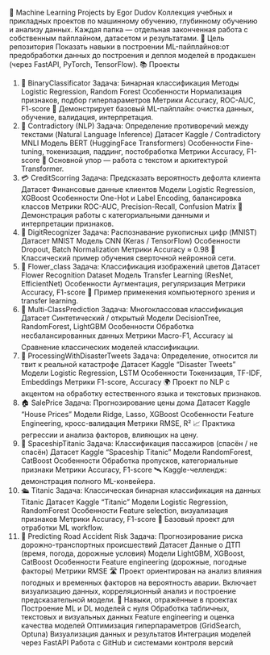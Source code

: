 🧠 Machine Learning Projects by Egor Dudov
  Коллекция учебных и прикладных проектов по машинному обучению, глубинному обучению и анализу данных.
  Каждая папка — отдельная законченная работа с собственным пайплайном, датасетом и результатами.
  🚀 Цель репозитория
  Показать навыки в построении ML-пайплайнов:от предобработки данных до построения и деплоя моделей в продакшен (через FastAPI, PyTorch, TensorFlow).
  📚 Проекты
1. 🧩 BinaryClassificator
  Задача: Бинарная классификация
  Методы	Logistic Regression, Random Forest
  Особенности	Нормализация признаков, подбор гиперпараметров
  Метрики	Accuracy, ROC-AUC, F1-score
  📘 Демонстрирует базовый ML-пайплайн: очистка данных, обучение, валидация, интерпретация.
2. 🤖 Contradictory (NLP)
  Задача: Определение противоречий между текстами (Natural Language Inference)
  Датасет	Kaggle / Contradictory MNLI
  Модель	BERT (HuggingFace Transformers)
  Особенности	Fine-tuning, токенизация, паддинг, постобработка
  Метрики	Accuracy, F1-score
  🧠 Основной упор — работа с текстом и архитектурой Transformer.
3. 💳 CreditScorring
  Задача: Предсказать вероятность дефолта клиента
  Датасет	Финансовые данные клиентов
  Модели	Logistic Regression, XGBoost
  Особенности	One-Hot и Label Encoding, балансировка классов
  Метрики	ROC-AUC, Precision-Recall, Confusion Matrix
  💼 Демонстрация работы с категориальными данными и интерпретации признаков.
4. 🔢 DigitRecognizer
  Задача: Распознавание рукописных цифр (MNIST)
  Датасет	MNIST
  Модель	CNN (Keras / TensorFlow)
  Особенности	Dropout, Batch Normalization
  Метрики	Accuracy ≈ 0.98
  🧩 Классический пример обучения сверточной нейронной сети.
5. 🌸 Flower_class
  Задача: Классификация изображений цветов
  Датасет	Flower Recognition Dataset
  Модель	Transfer Learning (ResNet, EfficientNet)
  Особенности	Аугментация, регуляризация
  Метрики	Accuracy, F1-score
  🎨 Пример применения компьютерного зрения и transfer learning.
6. 🎯 Multi-ClassPrediction
  Задача: Многоклассовая классификация
  Датасет	Синтетический / открытый
  Модели	DecisionTree, RandomForest, LightGBM
  Особенности	Обработка несбалансированных данных
  Метрики	Macro-F1, Accuracy
  📊 Сравнение классических моделей классификации.
7. 💬 ProcessingWithDisasterTweets
  Задача: Определение, относится ли твит к реальной катастрофе
  Датасет	Kaggle “Disaster Tweets”
  Модели	Logistic Regression, LSTM
  Особенности	Токенизация, TF-IDF, Embeddings
  Метрики	F1-score, Accuracy
  🌍 Проект по NLP с акцентом на обработку естественного языка и текстовых признаков.
8. 🏠 SalePrice
  Задача: Прогнозирование цены дома
  Датасет	Kaggle “House Prices”
  Модели	Ridge, Lasso, XGBoost
  Особенности	Feature Engineering, кросс-валидация
  Метрики	RMSE, R²
  📈 Практика регрессии и анализа факторов, влияющих на цену.
9. 🚀 SpaceshipTitanic
  Задача: Классификация пассажиров (спасён / не спасён)
  Датасет	Kaggle “Spaceship Titanic”
  Модели	RandomForest, CatBoost
  Особенности	Обработка пропусков, категориальные признаки
  Метрики	Accuracy, F1-score
  🛰 Kaggle-челлендж: демонстрация полного ML-конвейера.
10. 🛳 Titanic
  Задача: Классическая бинарная классификация на данных Titanic
  Датасет	Kaggle “Titanic”
  Модели	Logistic Regression, RandomForest
  Особенности	Feature selection, визуализация признаков
  Метрики	Accuracy, F1-score
  🧠 Базовый проект для отработки ML workflow.
11. 🚗 Predicting Road Accident Risk
  Задача: Прогнозирование риска дорожно-транспортных происшествий
  Датасет	Данные о ДТП (время, погода, дорожные условия)
  Модели	LightGBM, XGBoost, CatBoost
  Особенности	Feature engineering (дорожные, погодные факторы)
  Метрики	RMSE
  🛣 Проект ориентирован на анализ влияния погодных и временных факторов на вероятность аварии.
  Включает визуализацию данных, корреляционный анализ и построение предсказательной модели.
🧩 Навыки, отражённые в проектах
  Построение ML и DL моделей с нуля
  Обработка табличных, текстовых и визуальных данных
  Feature engineering и оценка качества моделей
  Оптимизация гиперпараметров (GridSearch, Optuna)
  Визуализация данных и результатов
  Интеграция моделей через FastAPI
  Работа с GitHub и системами контроля версий
